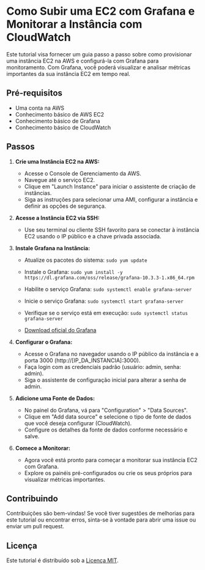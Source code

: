 # Como Subir uma EC2 com Grafana e Monitorar a Instância com CloudWatch

Este tutorial visa fornecer um guia passo a passo sobre como provisionar uma instância EC2 na AWS e configurá-la com Grafana para monitoramento. Com Grafana, você poderá visualizar e analisar métricas importantes da sua instância EC2 em tempo real.

## Pré-requisitos

- Uma conta na AWS
- Conhecimento básico de AWS EC2
- Conhecimento básico de Grafana
- Conhecimento básico de CloudWatch

## Passos

1. **Crie uma Instância EC2 na AWS:**
   - Acesse o Console de Gerenciamento da AWS.
   - Navegue até o serviço EC2.
   - Clique em "Launch Instance" para iniciar o assistente de criação de instâncias.
   - Siga as instruções para selecionar uma AMI, configurar a instância e definir as opções de segurança.

2. **Acesse a Instância EC2 via SSH:**
   - Use seu terminal ou cliente SSH favorito para se conectar à instância EC2 usando o IP público e a chave privada associada.

3. **Instale Grafana na Instância:**
   - Atualize os pacotes do sistema: `sudo yum update`
   - Instale o Grafana: `sudo yum install -y https://dl.grafana.com/oss/release/grafana-10.3.3-1.x86_64.rpm`
   - Habilite o serviço Grafana: `sudo systemctl enable grafana-server`
   - Inicie o serviço Grafana: `sudo systemctl start grafana-server`
   - Verifique se o serviço está em execução: `sudo systemctl status grafana-server`

   - [Download oficial do Grafana](https://grafana.com/grafana/download?pg=get&plcmt=selfmanaged-box1-cta1&edition=oss)


4. **Configurar o Grafana:**
   - Acesse o Grafana no navegador usando o IP público da instância e a porta 3000 (http://[IP_DA_INSTANCIA]:3000).
   - Faça login com as credenciais padrão (usuário: admin, senha: admin).
   - Siga o assistente de configuração inicial para alterar a senha de admin.

5. **Adicione uma Fonte de Dados:**
   - No painel do Grafana, vá para "Configuration" > "Data Sources".
   - Clique em "Add data source" e selecione o tipo de fonte de dados que você deseja configurar (CloudWatch).
   - Configure os detalhes da fonte de dados conforme necessário e salve.

6. **Comece a Monitorar:**
   - Agora você está pronto para começar a monitorar sua instância EC2 com Grafana.
   - Explore os painéis pré-configurados ou crie os seus próprios para visualizar métricas importantes.

## Contribuindo

Contribuições são bem-vindas! Se você tiver sugestões de melhorias para este tutorial ou encontrar erros, sinta-se à vontade para abrir uma issue ou enviar um pull request.

## Licença

Este tutorial é distribuído sob a [Licença MIT](LICENSE).

